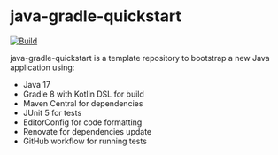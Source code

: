 # java-gradle-quickstart

[![Build](https://github.com/grumpyf0x48/java-gradle-quickstart/actions/workflows/gradle.yml/badge.svg)](https://github.com/grumpyf0x48/java-gradle-quickstart/actions/workflows/gradle.yml)

java-gradle-quickstart is a template repository to bootstrap a new Java application using:

- Java 17
- Gradle 8 with Kotlin DSL for build
- Maven Central for dependencies
- JUnit 5 for tests
- EditorConfig for code formatting
- Renovate for dependencies update
- GitHub workflow for running tests
